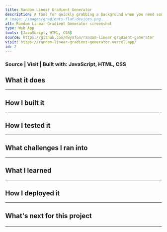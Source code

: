 ```yaml
---
title: Random Linear Gradient Generator
description: A tool for quickly grabbing a background when you need some colour in development
# image: /images/gradients-flat-devices.png
alt: Random Linear Gradient Generator screenshot
type: Web App
tools: [JavaScript, HTML, CSS]
source: https://github.com/dwyafon/random-linear-gradient-generator
visit: https://random-linear-gradient-generator.vercel.app/
id: 2
---
```


<main className='main sm:mx-4 md:mx-8 max-w-screen-md lg:mx-48 xl:mx-96 lg:mb-36 text-black dark:text-cream'>

<h3><span className='anchor'>Source</span> | <span className='anchor'>Visit</span> | <span>Built with: <span className='text-cream'>JavaScript, HTML, CSS</span> </span></h3>

<h2>What it does</h2>

---

<h2>How I built it</h2>

---

<h2>How I tested it</h2>

---

<h2>What challenges I ran into</h2>

---

<h2>What I learned</h2>

---

<h2>How I deployed it</h2>

---

<h2>What's next for this project

---

</main>